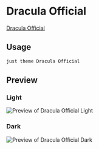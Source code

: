 # Dracula Official

[Dracula Official](https://gitlab.com/chrismettal)

## Usage

```bash
just theme Dracula Official
```

## Preview

### Light

![Preview of Dracula Official Light](preview-light.png)

### Dark

![Preview of Dracula Official Dark](preview-dark.png)
